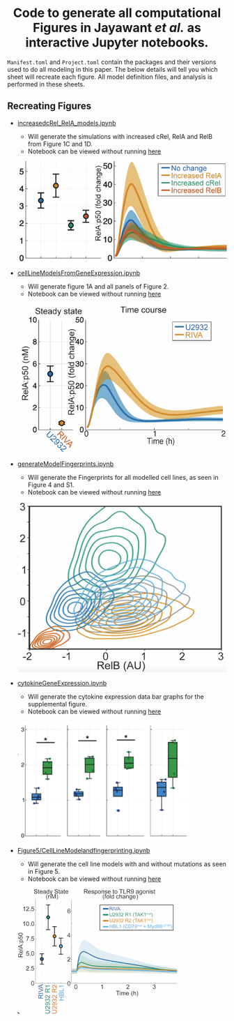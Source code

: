 <h1 align="center">
  <br>
  Code to generate all computational Figures in Jayawant <i>et al.</i> as interactive Jupyter notebooks.
  <br>
</h1>

`Manifest.toml` and `Project.toml` contain the packages and their versions used to do all modeling in this paper. The below details will tell you which sheet will recreate each figure. All model definition files, and analysis is performed in these sheets.

## Recreating Figures

* [increasedcRel_RelA_models.ipynb](/increasedcRel_RelA_models.ipynb)
  - Will generate the simulations with increased cRel, RelA and RelB from Figure 1C and 1D.
  - Notebook can be viewed without running [here](https://nbviewer.org/github/SiFTW/NFkBModel/blob/main/increasedcRel_RelA_models.ipynb)
  
  ![Figure 1 Example](/Images/Figure1Example.png)
* [cellLineModelsFromGeneExpression.ipynb](/cellLineModelsFromGeneExpression.ipynb)
  - Will generate figure 1A and all panels of Figure 2.
  - Notebook can be viewed without running [here](https://nbviewer.org/github/SiFTW/NFkBModel/blob/main/cellLineModelsFromGeneExpression.ipynb)
  
  ![Figure 2 Example](/Images/Figure2Example.png)
* [generateModelFingerprints.ipynb](/generateModelFingerprints.ipynb)
  - Will generate the Fingerprints for all modelled cell lines, as seen in Figure 4 and S1.
  - Notebook can be viewed without running [here](https://nbviewer.org/github/SiFTW/NFkBModel/blob/main/generateModelFingerprints.ipynb)
  
  ![Figure 4 Example](/Images/Figure4Example.png)
* [cytokineGeneExpression.ipynb](/cytokineGeneExpression.ipynb)
  - Will generate the cytokine expression data bar graphs for the supplemental figure.
  - Notebook can be viewed without running [here](https://nbviewer.org/github/SiFTW/NFkBModel/blob/main/cytokineGeneExpression.ipynb)
  
  ![Figure 4 Example](/Images/supplementalFigExample.png)
* [Figure5/CellLineModelandfingerprinting.ipynb](/Figure5/CellLineModelandfingerprinting.ipynb)
  - Will generate the cell line models with and without mutations as seen in Figure 5.
  - Notebook can be viewed without running [here](https://nbviewer.org/github/SiFTW/NFkBModel/blob/main/Figure5/CellLineModelandfingerprinting.ipynb)
  
  ![Figure 5 Example](/Images/Figure5Example.png)
